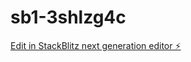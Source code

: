 # sb1-3shlzg4c

[Edit in StackBlitz next generation editor ⚡️](https://stackblitz.com/~/github.com/heyLowk/sb1-3shlzg4c)
